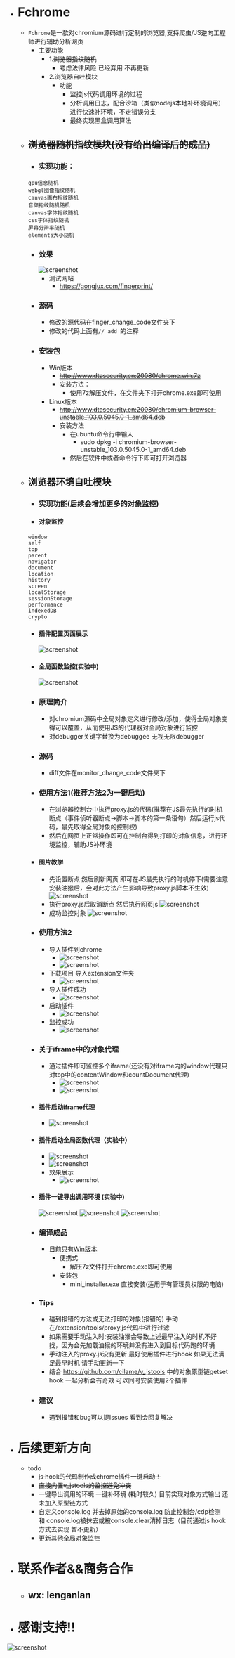 - # Fchrome
    - `Fchrome`是一款对chromium源码进行定制的浏览器,支持爬虫/JS逆向工程师进行辅助分析网页 
      - 主要功能
        - 1.~~浏览器指纹随机~~
          - 考虑法律风险 已经弃用 不再更新
        - 2.浏览器自吐模块
          - 功能
            - 监控js代码调用环境的过程
            - 分析调用日志，配合沙箱（类似nodejs本地补环境调用）进行快速补环境，不走错误分支
            - 最终实现黑盒调用算法
    - ## ~~浏览器随机指纹模块(没有给出编译后的成品)~~
        - ### 实现功能：
        ```
        gpu信息随机
        webgl图像指纹随机
        canvas画布指纹随机
        音频指纹随机随机
        canvas字体指纹随机
        css字体指纹随机
        屏幕分辨率随机
        elements大小随机
        ```
        - ### 效果
            ![screenshot](imgs/screenshot.png)
            - 测试网站 
                - https://gongjux.com/fingerprint/
        - ### 源码
            - 修改的源代码在finger_change_code文件夹下
            - 修改的代码上面有`// add `的注释
        - ### ~~安装包~~
            - Win版本
                - ~~http://www.dtasecurity.cn:20080/chrome.win.7z~~
                - 安装方法：
                    - 使用7z解压文件，在文件夹下打开chrome.exe即可使用
            - Linux版本
                - ~~http://www.dtasecurity.cn:20080/chromium-browser-unstable_103.0.5045.0-1_amd64.deb~~
                - 安装方法
                    - 在ubuntu命令行中输入 
                        - sudo dpkg -i chromium-browser-unstable_103.0.5045.0-1_amd64.deb
                    - 然后在软件中或者命令行下即可打开浏览器
    - ## 浏览器环境自吐模块
        - ### 实现功能(后续会增加更多的对象监控)
        - #### 对象监控
        ```
        window
        self
        top
        parent
        navigator
        document
        location
        history
        screen
        localStorage
        sessionStorage
        performance
        indexedDB
        crypto
        ```
        - #### 插件配置页面展示
          ![screenshot](imgs/extension7.png) 
        - #### 全局函数监控(实验中)
          ![screenshot](imgs/function2.png)
        - ### 原理简介
            - 对chromium源码中全局对象定义进行修改/添加，使得全局对象变得可以覆盖，从而使用JS的代理器对全局对象进行监控
            - 对debugger关键字替换为debuggee 无视无限debugger
        - ### 源码
            - diff文件在monitor_change_code文件夹下
        - ### 使用方法1(推荐方法2为一键启动)
          - 在浏览器控制台中执行proxy.js的代码(推荐在JS最先执行的时机断点（事件侦听器断点->脚本->脚本的第一条语句）然后运行js代码，最先取得全局对象的控制权)
          - 然后在网页上正常操作即可在控制台得到打印的对象信息，进行环境监控，辅助JS补环境
        - #### 图片教学
          - 先设置断点 然后刷新网页 即可在JS最先执行的时机停下(需要注意安装油猴后，会对此方法产生影响导致proxy.js脚本不生效)
            ![screenshot](imgs/screenshot1.jpg)
          - 执行proxy.js后取消断点 然后执行网页js
            ![screenshot](imgs/screenshot2.jpg)
          - 成功监控对象
            ![screenshot](imgs/screenshot3.jpg)
        - ### 使用方法2
          - 导入插件到chrome
            - ![screenshot](imgs/extension1.png)
            - ![screenshot](imgs/extension2.png)
          - 下载项目 导入extension文件夹
            - ![screenshot](imgs/extension3.png)
          - 导入插件成功
            - ![screenshot](imgs/extension4.png)
          - 启动插件
            - ![screenshot](imgs/extension5.png) 
          - 监控成功
            - ![screenshot](imgs/extension6.png) 
        - ### 关于iframe中的对象代理
          - 通过插件即可监控多个iframe(还没有对iframe内的window代理只对top中的contentWindow和countDocument代理)
            - ![screenshot](imgs/iframe1.png)
            - ![screenshot](imgs/iframe2.png)
        - #### 插件启动iframe代理
            - ![screenshot](imgs/iframe_extension1.png)
        - #### 插件启动全局函数代理（实验中）
          - ![screenshot](imgs/function1.png)
          - ![screenshot](imgs/function2.png)
          - 效果展示
            - ![screenshot](imgs/function3.png)
        - #### 插件一键导出调用环境 (实验中)
          ![screenshot](imgs/output1.png)
          ![screenshot](imgs/output2.png)
          ![screenshot](imgs/output3.png) 
        - ### 编译成品
            - [目前只有Win版本](https://github.com/daisixuan/Fchrome/releases)
                - 便携式
                    - 解压7z文件打开chrome.exe即可使用
                - 安装包
                    - mini_installer.exe 直接安装(适用于有管理员权限的电脑)
        - ### Tips
            - 碰到报错的方法或无法打印的对象(报错的) 手动在/extension/tools/proxy.js代码中进行过滤
            - 如果需要手动注入时:安装油猴会导致上述最早注入的时机不好找，因为会先加载油猴的环境并没有进入到目标代码跑的环境
            - 手动注入的proxy.js没有更新 最好使用插件进行hook 如果无法满足最早时机 请手动更新一下
            - 结合 https://github.com/cilame/v_jstools 中的对象原型链getset hook 一起分析会有奇效 可以同时安装使用2个插件
        
        - ### 建议
          - 遇到报错和bug可以提Issues 看到会回复解决

- # 后续更新方向
  - todo
    - ~~js hook的代码制作成chrome插件一键启动！~~
    - ~~直接内置v_jstools的监控避免冲突~~
    - 一键导出调用的环境 一键补环境 (耗时较久) 目前实现对象方式输出 还未加入原型链方式
    - 自定义console.log 并去掉原始的console.log 防止控制台/cdp检测 和 console.log被抹去或被console.clear清掉日志（目前通过js hook方式去实现 暂不更新）
    - 更新其他全局对象监控

- # 联系作者&&商务合作
  - ## wx: lenganlan

- # 感谢支持!!

![screenshot](imgs/wx_pay.jpg)